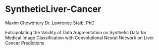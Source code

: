 # SyntheticLiver-Cancer
 Maxim Chowdhury
 Dr. Lawrence Staib, PhD

Extrapolating the Validity of Data Augmentation on Synthetic Data for Medical Image Classification with Convolutional Neural Network on Liver Cancer Predictions 
